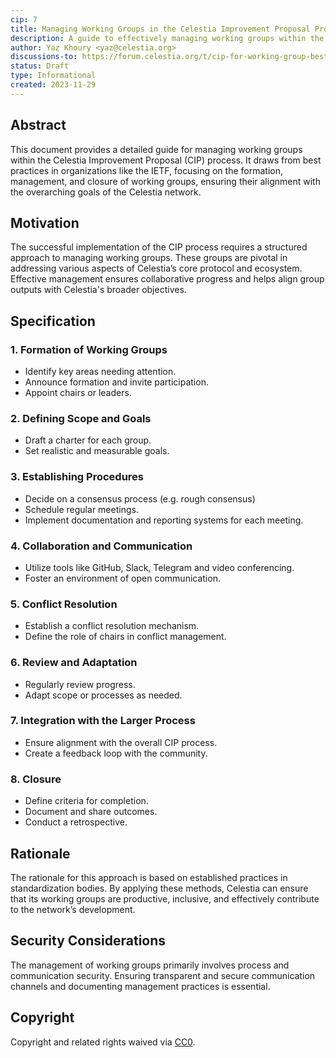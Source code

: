 ```yaml
---
cip: 7
title: Managing Working Groups in the Celestia Improvement Proposal Process
description: A guide to effectively managing working groups within the Celestia Improvement Proposal process.
author: Yaz Khoury <yaz@celestia.org>
discussions-to: https://forum.celestia.org/t/cip-for-working-group-best-practices/1343
status: Draft
type: Informational
created: 2023-11-29
---
```


## Abstract

This document provides a detailed guide for managing working groups within the Celestia Improvement Proposal (CIP) process. It draws from best practices in organizations like the IETF, focusing on the formation, management, and closure of working groups, ensuring their alignment with the overarching goals of the Celestia network.

## Motivation

The successful implementation of the CIP process requires a structured approach to managing working groups. These groups are pivotal in addressing various aspects of Celestia’s core protocol and ecosystem. Effective management ensures collaborative progress and helps align group outputs with Celestia's broader objectives.

## Specification

### 1. Formation of Working Groups

- Identify key areas needing attention.
- Announce formation and invite participation.
- Appoint chairs or leaders.

### 2. Defining Scope and Goals

- Draft a charter for each group.
- Set realistic and measurable goals.

### 3. Establishing Procedures

- Decide on a consensus process (e.g. rough consensus)
- Schedule regular meetings.
- Implement documentation and reporting systems for each meeting.

### 4. Collaboration and Communication

- Utilize tools like GitHub, Slack, Telegram and video conferencing.
- Foster an environment of open communication.

### 5. Conflict Resolution

- Establish a conflict resolution mechanism.
- Define the role of chairs in conflict management.

### 6. Review and Adaptation

- Regularly review progress.
- Adapt scope or processes as needed.

### 7. Integration with the Larger Process

- Ensure alignment with the overall CIP process.
- Create a feedback loop with the community.

### 8. Closure

- Define criteria for completion.
- Document and share outcomes.
- Conduct a retrospective.

## Rationale

The rationale for this approach is based on established practices in standardization bodies. By applying these methods, Celestia can ensure that its working groups are productive, inclusive, and effectively contribute to the network’s development.

## Security Considerations

The management of working groups primarily involves process and communication security. Ensuring transparent and secure communication channels and documenting management practices is essential.

## Copyright

Copyright and related rights waived via [CC0](../LICENSE).
